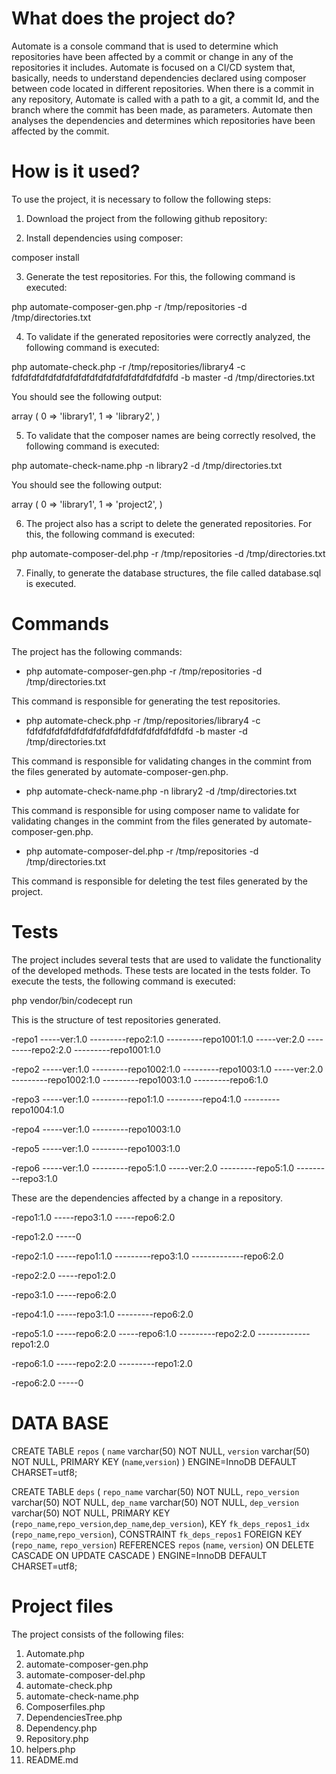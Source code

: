 # What does the project do?

Automate is a console command that is used to determine which repositories have been affected by a commit or change in any of the repositories it includes. Automate is focused on a CI/CD system that, basically, needs to understand dependencies declared using composer between code located in different repositories. When there is a commit in any repository, Automate is called with a path to a git, a commit Id, and the branch where the commit has been made, as parameters. Automate then analyses the dependencies and determines which repositories have been affected by the commit.

# How is it used?

To use the project, it is necessary to follow the following steps:

1) Download the project from the following github repository:

2) Install dependencies using composer:

composer install

3) Generate the test repositories. For this, the following command is executed:

php automate-composer-gen.php -r /tmp/repositories -d /tmp/directories.txt

4) To validate if the generated repositories were correctly analyzed, the following command is executed:

php automate-check.php -r /tmp/repositories/library4 -c fdfdfdfdfdfdfdfdfdfdfdfdfdfdfdfdfdfdfdfd -b master -d /tmp/directories.txt

You should see the following output:

array (
  0 => 'library1',
  1 => 'library2',
)

5) To validate that the composer names are being correctly resolved, the following command is executed:

php automate-check-name.php -n library2 -d /tmp/directories.txt

You should see the following output:

array (
  0 => 'library1',
  1 => 'project2',
)

6) The project also has a script to delete the generated repositories. For this, the following command is executed:

php automate-composer-del.php -r /tmp/repositories -d /tmp/directories.txt

7) Finally, to generate the database structures, the file called database.sql is executed.


# Commands

The project has  the following commands:

* php automate-composer-gen.php -r /tmp/repositories -d /tmp/directories.txt

This command is responsible for generating the test repositories.

* php automate-check.php -r /tmp/repositories/library4 -c fdfdfdfdfdfdfdfdfdfdfdfdfdfdfdfdfdfdfdfd -b master -d /tmp/directories.txt

This command is responsible for validating changes in the commint from the files generated by automate-composer-gen.php.

* php automate-check-name.php -n library2 -d /tmp/directories.txt

This command is responsible for using composer name to validate for validating changes in the commint from the files generated by automate-composer-gen.php.

* php  automate-composer-del.php -r /tmp/repositories -d /tmp/directories.txt

This command is responsible for deleting the test files generated by the project.

# Tests

The project includes several tests that are used to validate the functionality of the developed methods. These tests are located in the tests folder. To execute the tests, the following command is executed:

php vendor/bin/codecept run

This is the structure of test repositories generated.

-repo1
-----ver:1.0
---------repo2:1.0
---------repo1001:1.0
-----ver:2.0
---------repo2:2.0
---------repo1001:1.0

-repo2
-----ver:1.0
---------repo1002:1.0
---------repo1003:1.0
-----ver:2.0
---------repo1002:1.0
---------repo1003:1.0
---------repo6:1.0

-repo3
-----ver:1.0
---------repo1:1.0
---------repo4:1.0
---------repo1004:1.0

-repo4
-----ver:1.0
---------repo1003:1.0

-repo5
-----ver:1.0
---------repo1003:1.0

-repo6
-----ver:1.0
---------repo5:1.0
-----ver:2.0
---------repo5:1.0
---------repo3:1.0

These are the dependencies affected by a change in a repository.

-repo1:1.0
-----repo3:1.0
-----repo6:2.0

-repo1:2.0
-----0

-repo2:1.0
-----repo1:1.0
---------repo3:1.0
-------------repo6:2.0

-repo2:2.0
-----repo1:2.0

-repo3:1.0
-----repo6:2.0

-repo4:1.0
-----repo3:1.0
---------repo6:2.0

-repo5:1.0
-----repo6:2.0
-----repo6:1.0
---------repo2:2.0
-------------repo1:2.0

-repo6:1.0
-----repo2:2.0
---------repo1:2.0

-repo6:2.0
-----0

# DATA BASE
CREATE TABLE `repos` (
  `name` varchar(50) NOT NULL,
  `version` varchar(50) NOT NULL,
  PRIMARY KEY (`name`,`version`)
) ENGINE=InnoDB DEFAULT CHARSET=utf8;

CREATE TABLE `deps` (
  `repo_name` varchar(50) NOT NULL,
  `repo_version` varchar(50) NOT NULL,
  `dep_name` varchar(50) NOT NULL,
  `dep_version` varchar(50) NOT NULL,
  PRIMARY KEY (`repo_name`,`repo_version`,`dep_name`,`dep_version`),
  KEY `fk_deps_repos1_idx` (`repo_name`,`repo_version`),
  CONSTRAINT `fk_deps_repos1` FOREIGN KEY (`repo_name`, `repo_version`) REFERENCES `repos` (`name`, `version`) ON DELETE CASCADE ON UPDATE CASCADE
) ENGINE=InnoDB DEFAULT CHARSET=utf8;


# Project files

The project consists of the following files:

1. Automate.php
2. automate-composer-gen.php
3. automate-composer-del.php
4. automate-check.php
5. automate-check-name.php
6. Composerfiles.php
7. DependenciesTree.php
8. Dependency.php
9. Repository.php
10. helpers.php
11. README.md
